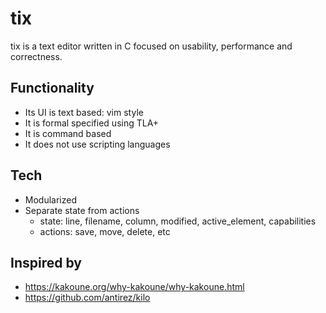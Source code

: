 # tix

tix is a text editor written in C focused on usability, performance and correctness.

## Functionality

- Its UI is text based: vim style
- It is formal specified using TLA+
- It is command based
- It does not use scripting languages

## Tech

- Modularized
- Separate state from actions
  - state: line, filename, column, modified, active_element, capabilities
  - actions: save, move, delete, etc

## Inspired by

- https://kakoune.org/why-kakoune/why-kakoune.html
- https://github.com/antirez/kilo
